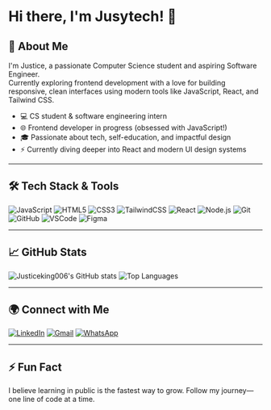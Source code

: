 # Hi there, I'm Jusytech! 👋

## 🚀 About Me
I'm Justice, a passionate Computer Science student and aspiring Software Engineer.  
Currently exploring frontend development with a love for building responsive, clean interfaces using modern tools like JavaScript, React, and Tailwind CSS.

- 💻 CS student & software engineering intern  
- 🌐 Frontend developer in progress (obsessed with JavaScript!)  
- 🎓 Passionate about tech, self-education, and impactful design  
- ⚡ Currently diving deeper into React and modern UI design systems

---

## 🛠️ Tech Stack & Tools

![JavaScript](https://img.shields.io/badge/-JavaScript-F7DF1E?style=flat&logo=javascript&logoColor=black)
![HTML5](https://img.shields.io/badge/-HTML5-E34F26?style=flat&logo=html5&logoColor=white)
![CSS3](https://img.shields.io/badge/-CSS3-1572B6?style=flat&logo=css3)
![TailwindCSS](https://img.shields.io/badge/-TailwindCSS-38B2AC?style=flat&logo=tailwind-css&logoColor=white)
![React](https://img.shields.io/badge/-React-20232A?style=flat&logo=react)
![Node.js](https://img.shields.io/badge/-Node.js-339933?style=flat&logo=nodedotjs&logoColor=white)
![Git](https://img.shields.io/badge/-Git-F05032?style=flat&logo=git&logoColor=white)
![GitHub](https://img.shields.io/badge/-GitHub-181717?style=flat&logo=github)
![VSCode](https://img.shields.io/badge/-VSCode-007ACC?style=flat&logo=visual-studio-code)
![Figma](https://img.shields.io/badge/-Figma-F24E1E?style=flat&logo=figma&logoColor=white)

---

## 📈 GitHub Stats

![Justiceking006's GitHub stats](https://github-readme-stats.vercel.app/api?username=Justiceking006&show_icons=true&theme=radical&hide_border=true)
![Top Languages](https://github-readme-stats.vercel.app/api/top-langs/?username=Justiceking006&layout=compact&theme=radical&hide_border=true)

---

## 🌍 Connect with Me

[![LinkedIn](https://img.shields.io/badge/-LinkedIn-blue?style=flat&logo=linkedin)](https://www.linkedin.com/in/justice-king-731634258)
[![Gmail](https://img.shields.io/badge/-Email-D14836?style=flat&logo=gmail&logoColor=white)](mailto:Justiceking006@gmail.com)
[![WhatsApp](https://img.shields.io/badge/-WhatsApp-25D366?style=flat&logo=whatsapp&logoColor=white)](https://wa.me/+2349046400134)

---

## ⚡ Fun Fact

I believe learning in public is the fastest way to grow. Follow my journey—one line of code at a time.
